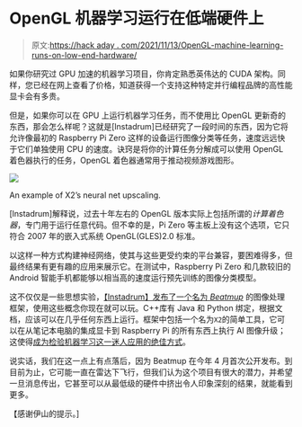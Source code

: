 # OpenGL 机器学习运行在低端硬件上

> 原文:[https://hack aday . com/2021/11/13/OpenGL-machine-learning-runs-on-low-end-hardware/](https://hackaday.com/2021/11/13/opengl-machine-learning-runs-on-low-end-hardware/)

如果你研究过 GPU 加速的机器学习项目，你肯定熟悉英伟达的 CUDA 架构。同样，您已经在网上查看了价格，知道获得一个支持这种特定并行编程品牌的高性能显卡会有多贵。

但是，如果你可以在 GPU 上运行机器学习任务，而不使用比 OpenGL 更新奇的东西，那会怎么样呢？这就是[lnstadrum]已经研究了一段时间的东西，因为它将允许像最初的 Raspberry Pi Zero 这样的设备运行图像分类等任务，速度远远快于它们单独使用 CPU 的速度。诀窍是将你的计算任务分解成可以使用 OpenGL 着色器执行的任务，OpenGL 着色器通常用于推动视频游戏图形。

[![](../Images/be4e71c1aed6c448aebe2474c0a56c00.png)](https://hackaday.com/wp-content/uploads/2021/11/openglml_detail2.png)

An example of X2’s neural net upscaling.

[lnstadrum]解释说，过去十年左右的 OpenGL 版本实际上包括所谓的*计算着色器*，专门用于运行任意代码。但不幸的是，Pi Zero 等主板上没有这个选项，它只符合 2007 年的嵌入式系统 OpenGL(GLES)2.0 标准。

以这样一种方式构建神经网络，使其与这些更受约束的平台兼容，要困难得多，但最终结果有更有趣的应用来展示它。在测试中，Raspberry Pi Zero 和几款较旧的 Android 智能手机都能够以相当高的速度运行预先训练的图像分类模型。

这不仅仅是一些思想实验，[【lnstadrum】发布了一个名为 *Beatmup*](https://github.com/lnstadrum/beatmup) 的图像处理框架，使用这些概念你现在就可以玩。C++库有 Java 和 Python 绑定，根据文档，应该可以在几乎任何东西上运行。框架中包括一个名为`X2`的简单工具，它可以在从笔记本电脑的集成显卡到 Raspberry Pi 的所有东西上执行 AI 图像升级；这使得[成为检验机器学习这一迷人应用的绝佳方式](https://hackaday.com/2021/04/05/ai-upscaling-and-the-future-of-content-delivery/)。

说实话，我们在这一点上有点落后，因为 Beatmup 在今年 4 月首次公开发布。到目前为止，它可能一直在雷达下飞行，但我们认为这个项目有很大的潜力，并希望一旦消息传出，它甚至可以从最低级的硬件中挤出令人印象深刻的结果，就能看到更多。

【感谢伊山的提示。]